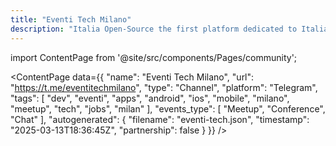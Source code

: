 ```yaml
---
title: "Eventi Tech Milano"
description: "Italia Open-Source the first platform dedicated to Italian open-source world."
---
```

import ContentPage from '@site/src/components/Pages/community';

<ContentPage
    data={{
  "name": "Eventi Tech Milano",
  "url": "https://t.me/eventitechmilano",
  "type": "Channel",
  "platform": "Telegram",
  "tags": [
    "dev",
    "eventi",
    "apps",
    "android",
    "ios",
    "mobile",
    "milano",
    "meetup",
    "tech",
    "jobs",
    "milan"
  ],
  "events_type": [
    "Meetup",
    "Conference",
    "Chat"
  ],
  "autogenerated": {
    "filename": "eventi-tech.json",
    "timestamp": "2025-03-13T18:36:45Z",
    "partnership": false
  }
}}
/>

